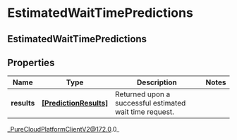 # EstimatedWaitTimePredictions

## EstimatedWaitTimePredictions

## Properties

|Name | Type | Description | Notes|
|------------ | ------------- | ------------- | -------------|
| **results** | [**[PredictionResults]**]([PredictionResults]) | Returned upon a successful estimated wait time request. | |



_PureCloudPlatformClientV2@172.0.0_
